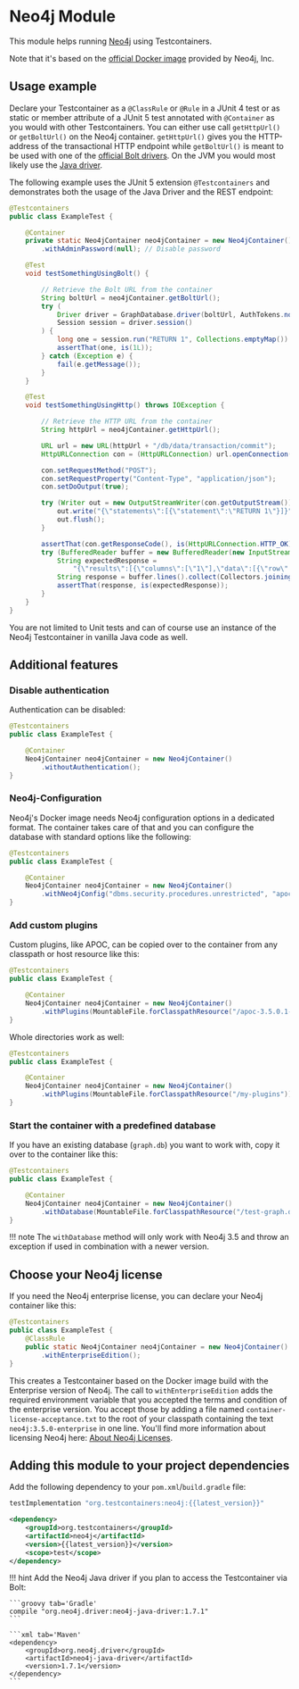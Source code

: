 # Neo4j Module

This module helps running [Neo4j](https://neo4j.com/download/) using Testcontainers.

Note that it's based on the [official Docker image](https://hub.docker.com/_/neo4j/) provided by Neo4j, Inc.

## Usage example

Declare your Testcontainer as a `@ClassRule` or `@Rule` in a JUnit 4 test or as static or member attribute of a JUnit 5 test annotated with `@Container` as you would with other Testcontainers.
You can either use call `getHttpUrl()` or `getBoltUrl()` on the Neo4j container.
`getHttpUrl()` gives you the HTTP-address of the transactional HTTP endpoint while `getBoltUrl()` is meant to be used with one of the [official Bolt drivers](https://neo4j.com/developer/language-guides/).
On the JVM you would most likely use the [Java driver](https://github.com/neo4j/neo4j-java-driver).

The following example uses the JUnit 5 extension `@Testcontainers` and demonstrates both the usage of the Java Driver and the REST endpoint:

```java tab="JUnit 5 example"
@Testcontainers
public class ExampleTest {

    @Container
    private static Neo4jContainer neo4jContainer = new Neo4jContainer()
        .withAdminPassword(null); // Disable password

    @Test
    void testSomethingUsingBolt() {

        // Retrieve the Bolt URL from the container
        String boltUrl = neo4jContainer.getBoltUrl();
        try (
            Driver driver = GraphDatabase.driver(boltUrl, AuthTokens.none());
            Session session = driver.session()
        ) {
            long one = session.run("RETURN 1", Collections.emptyMap()).next().get(0).asLong();
            assertThat(one, is(1L));
        } catch (Exception e) {
            fail(e.getMessage());
        }
    }

    @Test
    void testSomethingUsingHttp() throws IOException {

        // Retrieve the HTTP URL from the container
        String httpUrl = neo4jContainer.getHttpUrl();

        URL url = new URL(httpUrl + "/db/data/transaction/commit");
        HttpURLConnection con = (HttpURLConnection) url.openConnection();

        con.setRequestMethod("POST");
        con.setRequestProperty("Content-Type", "application/json");
        con.setDoOutput(true);

        try (Writer out = new OutputStreamWriter(con.getOutputStream())) {
            out.write("{\"statements\":[{\"statement\":\"RETURN 1\"}]}");
            out.flush();
        }

        assertThat(con.getResponseCode(), is(HttpURLConnection.HTTP_OK));
        try (BufferedReader buffer = new BufferedReader(new InputStreamReader(con.getInputStream()))) {
            String expectedResponse = 
                "{\"results\":[{\"columns\":[\"1\"],\"data\":[{\"row\":[1],\"meta\":[null]}]}],\"errors\":[]}";
            String response = buffer.lines().collect(Collectors.joining("\n"));
            assertThat(response, is(expectedResponse));
        }
    }
}
```

You are not limited to Unit tests and can of course use an instance of the Neo4j Testcontainer in vanilla Java code as well.

## Additional features

### Disable authentication

Authentication can be disabled:

```java
@Testcontainers
public class ExampleTest {

    @Container
    Neo4jContainer neo4jContainer = new Neo4jContainer()
        .withoutAuthentication();
}
```

### Neo4j-Configuration

Neo4j's Docker image needs Neo4j configuration options in a dedicated format.
The container takes care of that and you can configure the database with standard options like the following:

```java
@Testcontainers
public class ExampleTest {

    @Container
    Neo4jContainer neo4jContainer = new Neo4jContainer()
        .withNeo4jConfig("dbms.security.procedures.unrestricted", "apoc.*,algo.*");
}
```

### Add custom plugins

Custom plugins, like APOC, can be copied over to the container from any classpath or host resource like this:

```java
@Testcontainers
public class ExampleTest {

    @Container
    Neo4jContainer neo4jContainer = new Neo4jContainer()
        .withPlugins(MountableFile.forClasspathResource("/apoc-3.5.0.1-all.jar"));
}
```

Whole directories work as well:

```java
@Testcontainers
public class ExampleTest {

    @Container
    Neo4jContainer neo4jContainer = new Neo4jContainer()
        .withPlugins(MountableFile.forClasspathResource("/my-plugins"));
}
```

### Start the container with a predefined database

If you have an existing database (`graph.db`) you want to work with, copy it over to the container like this:

```java
@Testcontainers
public class ExampleTest {

    @Container
    Neo4jContainer neo4jContainer = new Neo4jContainer()
        .withDatabase(MountableFile.forClasspathResource("/test-graph.db"));
}
```

!!! note
The `withDatabase` method will only work with Neo4j 3.5 and throw an exception if used in combination with a newer version.

## Choose your Neo4j license

If you need the Neo4j enterprise license, you can declare your Neo4j container like this:

```java
@Testcontainers
public class ExampleTest { 
    @ClassRule
    public static Neo4jContainer neo4jContainer = new Neo4jContainer()
        .withEnterpriseEdition();        
}
```

This creates a Testcontainer based on the Docker image build with the Enterprise version of Neo4j. 
The call to `withEnterpriseEdition` adds the required environment variable that you accepted the terms and condition of the enterprise version.
You accept those by adding a file named `container-license-acceptance.txt` to the root of your classpath containing the text `neo4j:3.5.0-enterprise` in one line.
You'll find more information about licensing Neo4j here: [About Neo4j Licenses](https://neo4j.com/licensing/).


## Adding this module to your project dependencies

Add the following dependency to your `pom.xml`/`build.gradle` file:

```groovy tab='Gradle'
testImplementation "org.testcontainers:neo4j:{{latest_version}}"
```

```xml tab='Maven'
<dependency>
    <groupId>org.testcontainers</groupId>
    <artifactId>neo4j</artifactId>
    <version>{{latest_version}}</version>
    <scope>test</scope>
</dependency>
```

!!! hint
    Add the Neo4j Java driver if you plan to access the Testcontainer via Bolt:
    
    ```groovy tab='Gradle'
    compile "org.neo4j.driver:neo4j-java-driver:1.7.1"
    ```
    
    ```xml tab='Maven'
    <dependency>
        <groupId>org.neo4j.driver</groupId>
        <artifactId>neo4j-java-driver</artifactId>
        <version>1.7.1</version>
    </dependency>
    ```
    



